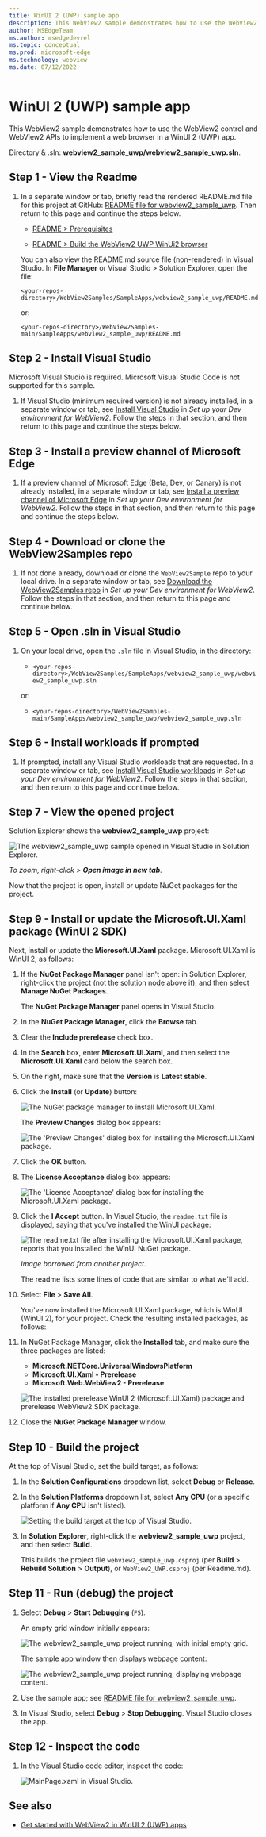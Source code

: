 ```yaml
---
title: WinUI 2 (UWP) sample app
description: This WebView2 sample demonstrates how to use the WebView2 control and WebView2 APIs to implement a web browser in a UWP WinUI 2 app.
author: MSEdgeTeam
ms.author: msedgedevrel
ms.topic: conceptual
ms.prod: microsoft-edge
ms.technology: webview
ms.date: 07/12/2022
---
```

# WinUI 2 (UWP) sample app

<!-- TODO: check rendered article: from prerel to stable -->

This WebView2 sample demonstrates how to use the WebView2 control and WebView2 APIs to implement a web browser in a WinUI 2 (UWP) app.

Directory &amp; .sln: **webview2_sample_uwp/webview2_sample_uwp.sln**.


<!-- ====================================================================== -->
## Step 1 - View the Readme

1. In a separate window or tab, briefly read the rendered README.md file for this project at GitHub: [README file for webview2_sample_uwp](https://github.com/MicrosoftEdge/WebView2Samples/tree/main/SampleApps/webview2_sample_uwp#readme).  Then return to this page and continue the steps below.

   * [README > Prerequisites](https://github.com/MicrosoftEdge/WebView2Samples/tree/main/SampleApps/webview2_sample_uwp#prerequisites)

   * [README > Build the WebView2 UWP WinUi2 browser](https://github.com/MicrosoftEdge/WebView2Samples/tree/main/SampleApps/webview2_sample_uwp#build-the-webview2-uwp-winui2-browser)

   You can also view the README.md source file (non-rendered) in Visual Studio.  In **File Manager** or Visual Studio > Solution Explorer, open the file:<!-- todo: is there a .md preview capability locally? -->

   `<your-repos-directory>/WebView2Samples/SampleApps/webview2_sample_uwp/README.md`

   or:

   `<your-repos-directory>/WebView2Samples-main/SampleApps/webview2_sample_uwp/README.md`


<!-- ====================================================================== -->
## Step 2 - Install Visual Studio

Microsoft Visual Studio is required.  Microsoft Visual Studio Code is not supported for this sample.

1. If Visual Studio (minimum required version) is not already installed, in a separate window or tab, see [Install Visual Studio](../how-to/machine-setup.md#install-visual-studio) in _Set up your Dev environment for WebView2_.  Follow the steps in that section, and then return to this page and continue the steps below.


<!-- ====================================================================== -->
## Step 3 - Install a preview channel of Microsoft Edge

1. If a preview channel of Microsoft Edge (Beta, Dev, or Canary) is not already installed, in a separate window or tab, see [Install a preview channel of Microsoft Edge](../how-to/machine-setup.md#install-a-preview-channel-of-microsoft-edge) in _Set up your Dev environment for WebView2_.  Follow the steps in that section, and then return to this page and continue the steps below.


<!-- ====================================================================== -->
## Step 4 - Download or clone the WebView2Samples repo

1. If not done already, download or clone the `WebView2Sample` repo to your local drive.  In a separate window or tab, see [Download the WebView2Samples repo](../how-to/machine-setup.md#download-the-webview2samples-repo) in _Set up your Dev environment for WebView2_.  Follow the steps in that section, and then return to this page and continue below.


<!-- ====================================================================== -->
## Step 5 - Open .sln in Visual Studio

1. On your local drive, open the `.sln` file in Visual Studio, in the directory:

   *  `<your-repos-directory>/WebView2Samples/SampleApps/webview2_sample_uwp/webview2_sample_uwp.sln`

   or:

   *  `<your-repos-directory>/WebView2Samples-main/SampleApps/webview2_sample_uwp/webview2_sample_uwp.sln`


<!-- ====================================================================== -->
## Step 6 - Install workloads if prompted

1. If prompted, install any Visual Studio workloads that are requested.  In a separate window or tab, see [Install Visual Studio workloads](../how-to/machine-setup.md#install-visual-studio-workloads) in _Set up your Dev environment for WebView2_.  Follow the steps in that section, and then return to this page and continue below.


<!-- ====================================================================== -->
## Step 7 - View the opened project

Solution Explorer shows the **webview2_sample_uwp** project:

![The webview2_sample_uwp sample opened in Visual Studio in Solution Explorer.](media/webview2_sample_uwp-in-solution-explorer.png)

_To zoom, right-click > **Open image in new tab**._

Now that the project is open, install or update NuGet packages for the project.


<!-- ====================================================================== -->
## Step 9 - Install or update the Microsoft.UI.Xaml package (WinUI 2 SDK)

Next, install or update the **Microsoft.UI.Xaml** package.  Microsoft.UI.Xaml is WinUI 2, as follows:

1. If the **NuGet Package Manager** panel isn't open: in Solution Explorer, right-click the project (not the solution node above it), and then select **Manage NuGet Packages**.

   The **NuGet Package Manager** panel opens in Visual Studio.

1. In the **NuGet Package Manager**, click the **Browse** tab.

1. Clear the **Include prerelease** check box.

1. In the **Search** box, enter **Microsoft.UI.Xaml**, and then select the **Microsoft.UI.Xaml** card below the search box.

1. On the right, make sure that the **Version** is **Latest stable**.

1. Click the  **Install** (or **Update**) button:

   ![The NuGet package manager to install Microsoft.UI.Xaml.](media/webview2_sample_uwp-nuget-package-ui-xaml.png)
   <!-- TODO: update capture from prerelease to stable -->

   The **Preview Changes** dialog box appears:

   ![The 'Preview Changes' dialog box for installing the Microsoft.UI.Xaml package.](media/webview2_sample_uwp-preview-changes-ui-xaml-pkg.png)
   <!-- TODO: update capture from prerelease to stable -->

1. Click the **OK** button.

1. The **License Acceptance** dialog box appears:

   ![The 'License Acceptance' dialog box for installing the Microsoft.UI.Xaml package.](media/webview2_sample_uwp-license-acceptance-ui-xaml-pkg.png)

1. Click the **I Accept** button.  In Visual Studio, the `readme.txt` file is displayed, saying that you've installed the WinUI package:

   ![The readme.txt file after installing the Microsoft.UI.Xaml package, reports that you installed the WinUI NuGet package.](media/webview2_sample_uwp-readme-winui-pkg.png)

   _Image borrowed from another project._
   <!-- TODO: update capture, remove note -->

   The readme lists some lines of code that are similar to what we'll add.

1. Select **File** > **Save All**.

   You've now installed the Microsoft.UI.Xaml package, which is WinUI (WinUI 2), for your project.  Check the resulting installed packages, as follows:

1. In NuGet Package Manager, click the **Installed** tab, and make sure the three packages are listed:

   *  **Microsoft.NETCore.UniversalWindowsPlatform**
   *  **Microsoft.UI.Xaml - Prerelease**
   *  **Microsoft.Web.WebView2 - Prerelease**

   ![The installed prerelease WinUI 2 (Microsoft.UI.Xaml) package and prerelease WebView2 SDK package.](media/webview2_sample_uwp-installed-pkgs.png)

1. Close the **NuGet Package Manager** window.


<!-- ====================================================================== -->
## Step 10 - Build the project

At the top of Visual Studio, set the build target, as follows:

1. In the **Solution Configurations** dropdown list, select **Debug** or **Release**.

1. In the **Solution Platforms** dropdown list, select **Any CPU** (or a specific platform if **Any CPU** isn't listed).<!--Any CPU is not available.-->

   ![Setting the build target at the top of Visual Studio.](media/webview2_sample_uwp-set-build-target.png)

1. In **Solution Explorer**, right-click the **webview2_sample_uwp** project, and then select **Build**.

   This builds the project file `webview2_sample_uwp.csproj` (per **Build** > **Rebuild Solution** > **Output**), or `WebView2_UWP.csproj` (per Readme.md).


<!-- ====================================================================== -->
## Step 11 - Run (debug) the project

1. Select **Debug** > **Start Debugging** (`F5`).

   An empty grid window initially appears:

   ![The webview2_sample_uwp project running, with initial empty grid.](media/webview2_sample_uwp-empty-grid.png)

   The sample app window then displays webpage content:

   ![The webview2_sample_uwp project running, displaying webpage content.](media/webview2_sample_uwp-webpage-content.png)

1. Use the sample app; see [README file for webview2_sample_uwp](https://github.com/MicrosoftEdge/WebView2Samples/tree/main/SampleApps/webview2_sample_uwp#readme).

1. In Visual Studio, select **Debug** > **Stop Debugging**.  Visual Studio closes the app.


<!-- ====================================================================== -->
## Step 12 - Inspect the code

1. In the Visual Studio code editor, inspect the code:

   ![MainPage.xaml in Visual Studio.](media/webview2_sample_uwp-mainpage-xaml.png)


<!-- ====================================================================== -->
## See also

* [Get started with WebView2 in WinUI 2 (UWP) apps](../get-started/winui2.md)
